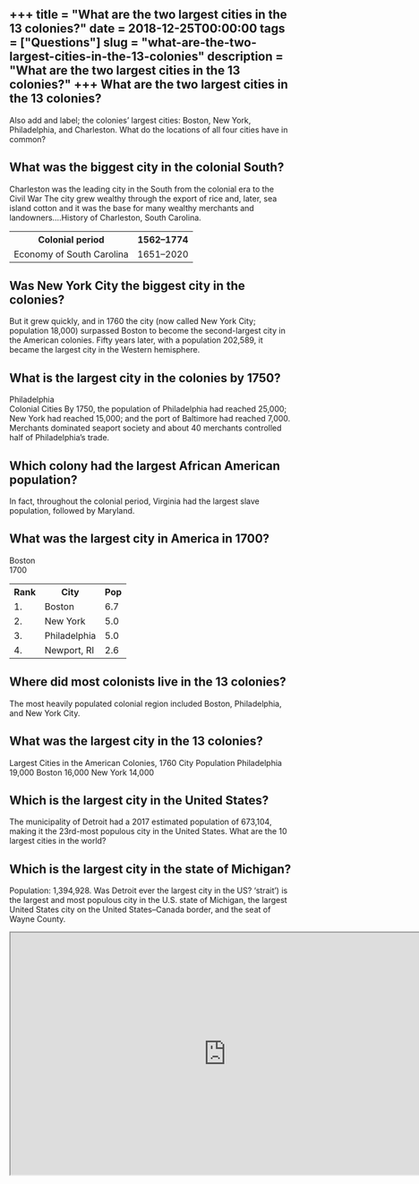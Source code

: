 +++
title = "What are the two largest cities in the 13 colonies?"
date = 2018-12-25T00:00:00
tags = ["Questions"]
slug = "what-are-the-two-largest-cities-in-the-13-colonies"
description = "What are the two largest cities in the 13 colonies?"
+++
What are the two largest cities in the 13 colonies?
---------------------------------------------------

Also add and label; the colonies’ largest cities: Boston, New York, Philadelphia, and Charleston. What do the locations of all four cities have in common?

What was the biggest city in the colonial South?
------------------------------------------------

Charleston was the leading city in the South from the colonial era to the Civil War The city grew wealthy through the export of rice and, later, sea island cotton and it was the base for many wealthy merchants and landowners….History of Charleston, South Carolina.

<table><tr><th>Colonial period</th><th>1562–1774</th></tr><tr><td>Economy of South Carolina</td><td>1651–2020</td></tr></table>

Was New York City the biggest city in the colonies?
---------------------------------------------------

But it grew quickly, and in 1760 the city (now called New York City; population 18,000) surpassed Boston to become the second-largest city in the American colonies. Fifty years later, with a population 202,589, it became the largest city in the Western hemisphere.

What is the largest city in the colonies by 1750?
-------------------------------------------------

Philadelphia  
Colonial Cities By 1750, the population of Philadelphia had reached 25,000; New York had reached 15,000; and the port of Baltimore had reached 7,000. Merchants dominated seaport society and about 40 merchants controlled half of Philadelphia’s trade.

Which colony had the largest African American population?
---------------------------------------------------------

In fact, throughout the colonial period, Virginia had the largest slave population, followed by Maryland.

What was the largest city in America in 1700?
---------------------------------------------

Boston  
1700

<table><tr><th>Rank</th><th>City</th><th>Pop</th></tr><tr><td>1.</td><td>Boston</td><td>6.7</td></tr><tr><td>2.</td><td>New York</td><td>5.0</td></tr><tr><td>3.</td><td>Philadelphia</td><td>5.0</td></tr><tr><td>4.</td><td>Newport, RI</td><td>2.6</td></tr></table>

Where did most colonists live in the 13 colonies?
-------------------------------------------------

The most heavily populated colonial region included Boston, Philadelphia, and New York City.

What was the largest city in the 13 colonies?
---------------------------------------------

Largest Cities in the American Colonies, 1760 City Population Philadelphia 19,000 Boston 16,000 New York 14,000

Which is the largest city in the United States?
-----------------------------------------------

The municipality of Detroit had a 2017 estimated population of 673,104, making it the 23rd-most populous city in the United States. What are the 10 largest cities in the world?

Which is the largest city in the state of Michigan?
---------------------------------------------------

Population: 1,394,928. Was Detroit ever the largest city in the US? ‘strait’) is the largest and most populous city in the U.S. state of Michigan, the largest United States city on the United States–Canada border, and the seat of Wayne County.

<iframe allow="accelerometer; autoplay; clipboard-write; encrypted-media; gyroscope; picture-in-picture" allowfullscreen="" class="__youtube_prefs__  epyt-is-override  no-lazyload" data-no-lazy="1" data-origheight="433" data-origwidth="770" data-skipgform_ajax_framebjll="" height="433" id="_ytid_79341" loading="lazy" src="https://www.youtube.com/embed/PuCoSjqQK34?enablejsapi=1&autoplay=0&cc_load_policy=0&cc_lang_pref=&iv_load_policy=1&loop=0&modestbranding=0&rel=1&fs=1&playsinline=0&autohide=2&theme=dark&color=red&controls=1&" title="YouTube player" width="770"></iframe>
